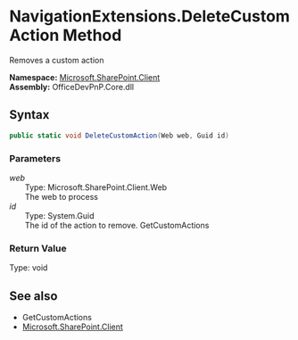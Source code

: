 # NavigationExtensions.DeleteCustomAction Method  
Removes a custom action  

**Namespace:** [Microsoft.SharePoint.Client](Microsoft.SharePoint.Client.md)  
**Assembly:** OfficeDevPnP.Core.dll  
## Syntax
```C#
public static void DeleteCustomAction(Web web, Guid id)
```
### Parameters
*web*  
&emsp;&emsp;Type: Microsoft.SharePoint.Client.Web  
&emsp;&emsp;The web to process  
*id*  
&emsp;&emsp;Type: System.Guid  
&emsp;&emsp;The id of the action to remove. GetCustomActions  
### Return Value
Type: void  

## See also
- GetCustomActions
- [Microsoft.SharePoint.Client](Microsoft.SharePoint.Client.md)
